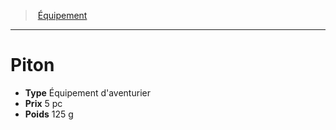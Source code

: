 ﻿---
!EquipmentItem
Type: Équipement d'aventurier
Price: 5 pc
Weight: 125 g
Id: equipment_hd.md#piton
ParentLink: equipment_hd.md#Équipement
Name: Piton
ParentName: Équipement
NameLevel: 1
Attributes:
  Name: Piton
  Markdown: >+
    # <!--Name-->Piton<!--/Name-->


    - **Type** <!--Type-->Équipement d'aventurier<!--/Type-->

    - **Prix** <!--Price-->5 pc<!--/Price-->

    - **Poids** <!--Weight-->125 g<!--/Weight-->

  Type: Équipement d'aventurier
  Price: 5 pc
  Weight: 125 g
AttributesDictionary: >+
  Name: Piton

  Markdown: >+

    # <!--Name-->Piton<!--/Name-->





    - **Type** <!--Type-->Équipement d'aventurier<!--/Type-->



    - **Prix** <!--Price-->5 pc<!--/Price-->



    - **Poids** <!--Weight-->125 g<!--/Weight-->



  Type: Équipement d'aventurier

  Price: 5 pc

  Weight: 125 g

---
> [Équipement](hd_equipment.md)

---

# Piton

- **Type** Équipement d'aventurier
- **Prix** 5 pc
- **Poids** 125 g

